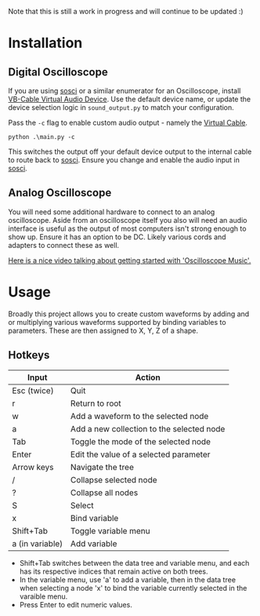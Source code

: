 Note that this is still a work in progress and will continue to be updated :)

# Installation

## Digital Oscilloscope
If you are using [sosci](https://osci-render.com/sosci/) or a similar enumerator for an Oscilloscope, install [VB-Cable Virtual Audio Device](https://vb-audio.com/Cable/). Use the default device name, or update the device selection logic in `sound_output.py` to match your configuration. 

Pass the `-c` flag to enable custom audio output - namely the [Virtual Cable](https://vb-audio.com/Cable/).
```
python .\main.py -c
```
This switches the output off your default device output to the internal cable to route back to [sosci](https://osci-render.com/sosci/). Ensure you change and enable the audio input in [sosci](https://osci-render.com/sosci/).

## Analog Oscilloscope
You will need some additional hardware to connect to an analog oscilloscope. Aside from an oscilloscope itself you also will need an audio interface is useful as the output of most computers isn't strong enough to show up. Ensure it has an option to be DC. Likely various cords and adapters to connect these as well.

[Here is a nice video talking about getting started with 'Oscilloscope Music'.](https://www.youtube.com/watch?v=1YdpCH9v5Kk)

# Usage
Broadly this project allows you to create custom waveforms by adding and or multiplying various waveforms supported by binding variables to parameters. These are then assigned to X, Y, Z of a shape.

## Hotkeys

| Input            | Action                                      |
|------------------|---------------------------------------------|
| Esc (twice)      | Quit                                        |
| r                | Return to root                              |
| w                | Add a waveform to the selected node         |
| a                | Add a new collection to the selected node   |
| Tab              | Toggle the mode of the selected node        |
| Enter            | Edit the value of a selected parameter      |
| Arrow keys       | Navigate the tree                           |
| /                | Collapse selected node                      |
| ?                | Collapse all nodes                          |
| S                | Select                                      |
| x                | Bind variable                               |
| Shift+Tab        | Toggle variable menu                        |
| a (in variable)  | Add variable                                |

- Shift+Tab switches between the data tree and variable menu, and each has its respective indices that remain active on both trees.
- In the variable menu, use 'a' to add a variable, then in the data tree when selecting a node 'x' to bind the variable currently selected in the varaible menu.
- Press Enter to edit numeric values.
